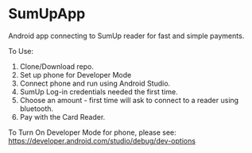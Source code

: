 # SumUpApp
Android app connecting to SumUp reader for fast and simple payments.

To Use:
1. Clone/Download repo.
2. Set up phone for Developer Mode
3. Connect phone and run using Android Studio.
4. SumUp Log-in credentials needed the first time.
5. Choose an amount - first time will ask to connect to a reader using bluetooth.
6. Pay with the Card Reader.

To Turn On Developer Mode for phone, please see:
https://developer.android.com/studio/debug/dev-options
